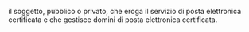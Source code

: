 il soggetto, pubblico o privato, che eroga il servizio di posta elettronica certificata e che gestisce domini di posta elettronica certificata.